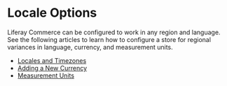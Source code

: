 # Locale Options

Liferay Commerce can be configured to work in any region and language. See the following articles to learn how to configure a store for regional variances in language, currency, and measurement units.

* [Locales and Timezones](https://help.liferay.com/hc/en-us/articles/360018176071-Locales-and-Encoding-Configuration)
* [Adding a New Currency](../currencies/adding-a-new-currency/README.md)
* [Measurement Units](../../sales/shipping/measurement-units/README.md)
